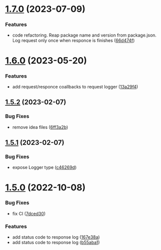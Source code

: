 # [1.7.0](https://github.com/advertikon/npm-logger/compare/v1.6.0...v1.7.0) (2023-07-09)


### Features

* code refactoring. Reap package name and version from package.json. Log request only once when responce is finishes ([66d474f](https://github.com/advertikon/npm-logger/commit/66d474f29ef977df7d284a22353bb0749e036c94))

# [1.6.0](https://github.com/advertikon/npm-logger/compare/v1.5.2...v1.6.0) (2023-05-20)


### Features

* add request/responce coallbacks to request logger ([13a29f4](https://github.com/advertikon/npm-logger/commit/13a29f4281b7bfa11fd48358ea273bd490310b41))

## [1.5.2](https://github.com/advertikon/npm-logger/compare/v1.5.1...v1.5.2) (2023-02-07)


### Bug Fixes

* remove idea files ([6ff3a2b](https://github.com/advertikon/npm-logger/commit/6ff3a2b73c3dbbf926168fb01136ba487805dbec))

## [1.5.1](https://github.com/advertikon/npm-logger/compare/v1.5.0...v1.5.1) (2023-02-07)


### Bug Fixes

* expose Logger type ([c46269d](https://github.com/advertikon/npm-logger/commit/c46269ddb93f79ab3b458f956a34ce6b6d3fff86))

# [1.5.0](https://github.com/advertikon/npm-logger/compare/v1.4.6...v1.5.0) (2022-10-08)


### Bug Fixes

* fix CI ([7dced30](https://github.com/advertikon/npm-logger/commit/7dced307d887561dc64d7740a92c4eb229e75a96))


### Features

* add status code to response log ([167e38a](https://github.com/advertikon/npm-logger/commit/167e38aee697744500ad8aef48263e72a9478d03))
* add status code to response log ([b55aba1](https://github.com/advertikon/npm-logger/commit/b55aba1f58ad82051baa6227d381e171353c1682))
